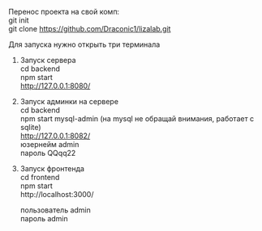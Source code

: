 Перенос проекта на свой комп:<br>
git init<br>
git clone https://github.com/Draconic1/lizalab.git<br>

Для запуска нужно открыть три терминала<br>

1. Запуск сервера<br>
    cd backend<br>
    npm start<br>
    http://127.0.0.1:8080/<br>

2. Запуск админки на сервере<br>
    cd backend<br>
    npm start mysql-admin (на mysql не обращай внимания, работает с sqlite)<br>
    http://127.0.0.1:8082/ <br>
    юзернейм admin<br>
    пароль QQqq22<br>

3. Запуск фронтенда<br>
    cd frontend<br>
    npm start<br>
    http://localhost:3000/<br>
    
    пользователь admin<br>
    пароль admin<br>
